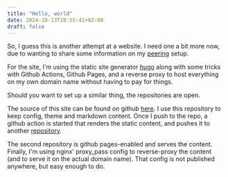 ```yaml
---
title: "Hello, world"
date: 2024-10-13T18:55:41+02:00
draft: false
---
```


So, I guess this is another attempt at a website. I need one a bit more now, due to wanting to share some information on my [peering](https://rvdm.net/bgp/) setup.

For the site, I'm using the static site generator [hugo](https://gohugo.io) along with some tricks with Github Actions, Github Pages, and a reverse proxy to host everything on my own domain name without having to pay for things.

Should you want to set up a similar thing, the repositories are open. 

The source of this site can be found on github [here](https://github.com/rvdm/rvdm.net). I use this repository to keep config, theme and markdown content. 
Once I push to the repo, a github action is started that renders the static content, and pushes it to another [repository](https://github.com/rvdm/rvdm.github.io). 

The second repository is github pages-enabled and serves the content. 
Finally, I'm using nginx' proxy_pass config to reverse-proxy the content (and to serve it on the actual domain name). That config is not published anywhere, but easy enough to do.
